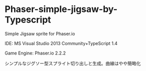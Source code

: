 # Phaser-simple-jigsaw-by-Typescript

Simple Jigsaw sprite for Phaser.io

IDE: MS Visual Studio 2013 Community+TypeScript 1.4

Game Engine: Phaser.io 2.2.2

シンプルなジグソー型スプライト切り出しと生成。曲線はやや簡略化
